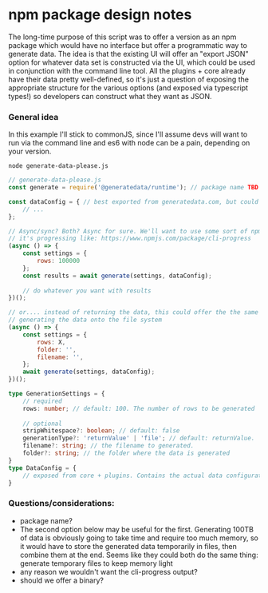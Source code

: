 # npm package design notes

The long-time purpose of this script was to offer a version as an npm package which would have no interface but 
offer a programmatic way to generate data. The idea is that the existing UI will offer an "export JSON" option for 
whatever data set is constructed via the UI, which could be used in conjunction with the command line tool. All the 
plugins + core already have their data pretty well-defined, so it's just a question of exposing the appropriate
structure for the various options (and exposed via typescript types!) so developers can construct what they want as JSON. 

### General idea

In this example I'll stick to commonJS, since I'll assume devs will want to run via the command line and es6 with node
can be a pain, depending on your version.

`node generate-data-please.js`

```javascript
// generate-data-please.js
const generate = require('@generatedata/runtime'); // package name TBD

const dataConfig = { // best exported from generatedata.com, but could be manually built
    // ...
}; 

// Async/sync? Both? Async for sure. We'll want to use some sort of npm package for showing a visual display of how 
// it's progressing like: https://www.npmjs.com/package/cli-progress
(async () => {
    const settings = {
        rows: 100000
    };
    const results = await generate(settings, dataConfig);
    
    // do whatever you want with results
})();

// or.... instead of returning the data, this could offer the the same UI (cmd-line progress indicator) but actually be 
// generating the data onto the file system 
(async () => {
    const settings = {
        rows: X,
        folder: '',
        filename: '',
    };
    await generate(settings, dataConfig);
})();
```

```typescript
type GenerationSettings = {
	// required
    rows: number; // default: 100. The number of rows to be generated
    
    // optional
    stripWhitespace?: boolean; // default: false
    generationType?: 'returnValue' | 'file'; // default: returnValue. 
    filename?: string; // the filename to generated.
    folder?: string; // the folder where the data is generated
}
type DataConfig = {
	// exposed from core + plugins. Contains the actual data configuration 
}
```

### Questions/considerations:

- package name?
- The second option below may be useful for the first. Generating 100TB of data is obviously going to take time and require 
too much memory, so it would have to store the generated data temporarily in files, then combine them at the end. Seems like
they could both do the same thing: generate temporary files to keep memory light
- any reason we wouldn't want the cli-progress output?
- should we offer a binary?
